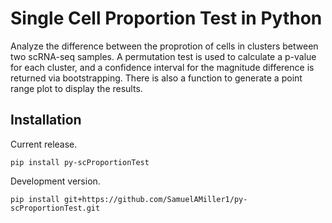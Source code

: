# Single Cell Proportion Test in Python

Analyze the difference between the proprotion of cells
in clusters between two scRNA-seq samples.
A permutation test is used to calculate a p-value for each cluster,
and a confidence interval for the magnitude difference is returned via bootstrapping.
There is also a function to generate a point range plot to display the results.

## Installation

Current release.
```
pip install py-scProportionTest
```
Development version.
```
pip install git+https://github.com/SamuelAMiller1/py-scProportionTest.git
```

